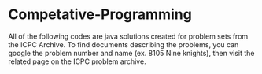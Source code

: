 # Competative-Programming
All of the following codes are java solutions created for problem sets from the ICPC Archive. To find documents describing the problems, you can google the problem number and name (ex. 8105 Nine knights), then visit the related page on the ICPC problem archive.

